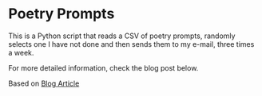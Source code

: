 # Poetry Prompts

This is a Python script that reads a CSV of poetry prompts, randomly selects one I have not done and then sends them to my e-mail, three times a week. 

For more detailed information, check the blog post below.


Based on [Blog Article](https://medium.com/@marco_caloba/c918c962e6b0)
